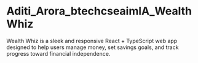 # Aditi_Arora_btechcseaimlA_WealthWhiz
Wealth Whiz  is a sleek and responsive React + TypeScript web app designed to help users manage money, set savings goals, and track progress toward financial independence.
